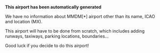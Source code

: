 **This airport has been automatically generated**

We have no information about MMDM[*] airport other than its name, ICAO and location (MX).

This airport will have to be done from scratch, which includes adding runways, taxiways, parking locations, boundaries...

Good luck if you decide to do this airport!